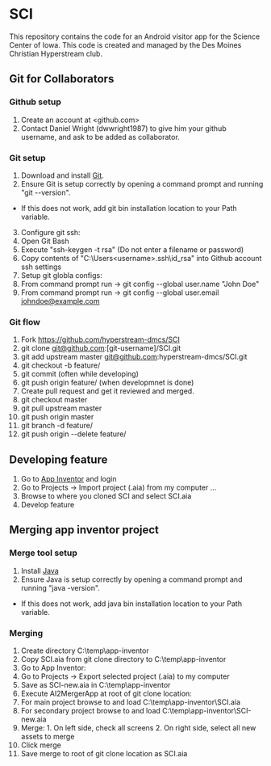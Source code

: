 # SCI
This repository contains the code for an Android visitor app for the Science Center of Iowa.  This code is created and managed by the Des Moines Christian Hyperstream club.

## Git for Collaborators
### Github setup
1. Create an account at <github.com>
2. Contact Daniel Wright (dwwright1987) to give him your github username, and ask to be added as collaborator.

### Git setup
1. Download and install [Git](https://git-scm.com/).
2. Ensure Git is setup correctly by opening a command prompt and running "git --version".
  * If this does not work, add git bin installation location to your Path variable.
3. Configure git ssh:
  1. Open Git Bash
  2. Execute "ssh-keygen -t rsa" (Do not enter a filename or password)
  3. Copy contents of "C:\Users\<username>\.ssh\id_rsa" into Github account ssh settings
4. Setup git globla configs:
  1. From command prompt run -> git config --global user.name "John Doe"
  2. From command prompt run -> git config --global user.email johndoe@example.com
  
### Git flow
1. Fork <https://github.com/hyperstream-dmcs/SCI>
2. git clone git@github.com:[git-username]/SCI.git
3. git add upstream master git@github.com:hyperstream-dmcs/SCI.git
4. git checkout -b feature/<storie-name>
5. git commit (often while developing)
6. git push origin feature/<storie-name> (when developmnet is done)
7. Create pull request and get it reviewed and merged.
8. git checkout master
9. git pull upstream master
10. git push origin master
11. git branch -d feature/<storie-name>
12. git push origin --delete feature/<storie-name>

## Developing feature
1. Go to [App Inventor](http://ai2.appinventor.mit.edu) and login
2. Go to Projects -> Import project (.aia) from my computer ...
3. Browse to where you cloned SCI and select SCI.aia
4. Develop feature

## Merging app inventor project
### Merge tool setup
1. Install [Java](http://www.oracle.com/technetwork/java/javase/downloads/index.html)
2. Ensure Java is setup correctly by opening a command prompt and running "java -version".
  * If this does not work, add java bin installation location to your Path variable.

### Merging
1. Create directory C:\temp\app-inventor
2. Copy SCI.aia from git clone directory to C:\temp\app-inventor
3. Go to App Inventor:
  1. Go to Projects -> Export selected project (.aia) to my computer
  2. Save as SCI-new.aia in C:\temp\app-inventor
4. Execute AI2MergerApp at root of git clone location:
  1. For main project browse to and load C:\temp\app-inventor\SCI.aia
  2. For secondary project browse to and load C:\temp\app-inventor\SCI-new.aia
  3. Merge:
    1. On left side, check all screens
	2. On right side, select all new assets to merge
  4. Click merge
  5. Save merge to root of git clone location as SCI.aia
